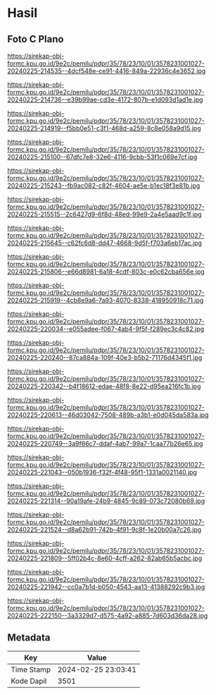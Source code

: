 # Hasil

## Foto C Plano

https://sirekap-obj-formc.kpu.go.id/9e2c/pemilu/pdpr/35/78/23/10/01/3578231001027-20240225-214535--4dcf548e-ce91-4416-849a-22936c4e3652.jpg

https://sirekap-obj-formc.kpu.go.id/9e2c/pemilu/pdpr/35/78/23/10/01/3578231001027-20240225-214736--e39b99ae-cd3e-4172-807b-e1d093d1ad1e.jpg

https://sirekap-obj-formc.kpu.go.id/9e2c/pemilu/pdpr/35/78/23/10/01/3578231001027-20240225-214919--f5bb0e51-c3f1-468d-a259-8c8e058a9d15.jpg

https://sirekap-obj-formc.kpu.go.id/9e2c/pemilu/pdpr/35/78/23/10/01/3578231001027-20240225-215100--67dfc7e8-32e6-4116-9cbb-53f1c069e7cf.jpg

https://sirekap-obj-formc.kpu.go.id/9e2c/pemilu/pdpr/35/78/23/10/01/3578231001027-20240225-215243--fb9ac082-c82f-4604-ae5e-b1ec18f3e81b.jpg

https://sirekap-obj-formc.kpu.go.id/9e2c/pemilu/pdpr/35/78/23/10/01/3578231001027-20240225-215515--2c6427d9-6f8d-48ed-99e9-2a4e5aad9c1f.jpg

https://sirekap-obj-formc.kpu.go.id/9e2c/pemilu/pdpr/35/78/23/10/01/3578231001027-20240225-215645--c62fc6d8-dd47-4668-9d5f-f703a6eb17ac.jpg

https://sirekap-obj-formc.kpu.go.id/9e2c/pemilu/pdpr/35/78/23/10/01/3578231001027-20240225-215806--e66d8981-6a18-4cdf-803c-e0c62cba656e.jpg

https://sirekap-obj-formc.kpu.go.id/9e2c/pemilu/pdpr/35/78/23/10/01/3578231001027-20240225-215919--4cb8e9a6-7a93-4070-8338-418950918c71.jpg

https://sirekap-obj-formc.kpu.go.id/9e2c/pemilu/pdpr/35/78/23/10/01/3578231001027-20240225-220034--e055adee-f067-4ab4-9f5f-f289ec3c4c82.jpg

https://sirekap-obj-formc.kpu.go.id/9e2c/pemilu/pdpr/35/78/23/10/01/3578231001027-20240225-220240--87ca884a-109f-40e3-b5b2-71176d4345f1.jpg

https://sirekap-obj-formc.kpu.go.id/9e2c/pemilu/pdpr/35/78/23/10/01/3578231001027-20240225-220342--b4f18612-edae-48f8-8e22-d95ea216fc1b.jpg

https://sirekap-obj-formc.kpu.go.id/9e2c/pemilu/pdpr/35/78/23/10/01/3578231001027-20240225-220613--46d03042-7508-489b-a3b1-e0d045da583a.jpg

https://sirekap-obj-formc.kpu.go.id/9e2c/pemilu/pdpr/35/78/23/10/01/3578231001027-20240225-220749--3a9f66c7-ddaf-4ab7-99a7-1caa77b26e65.jpg

https://sirekap-obj-formc.kpu.go.id/9e2c/pemilu/pdpr/35/78/23/10/01/3578231001027-20240225-221043--050b1936-f32f-4f48-95f1-1331a0021140.jpg

https://sirekap-obj-formc.kpu.go.id/9e2c/pemilu/pdpr/35/78/23/10/01/3578231001027-20240225-221314--90a19afe-24b9-4845-9c89-073c72080b69.jpg

https://sirekap-obj-formc.kpu.go.id/9e2c/pemilu/pdpr/35/78/23/10/01/3578231001027-20240225-221524--d8a62b91-742b-4f91-9c8f-1e20b00a7c26.jpg

https://sirekap-obj-formc.kpu.go.id/9e2c/pemilu/pdpr/35/78/23/10/01/3578231001027-20240225-221809--5ff02b4c-8e60-4cff-a262-82ab65b5acbc.jpg

https://sirekap-obj-formc.kpu.go.id/9e2c/pemilu/pdpr/35/78/23/10/01/3578231001027-20240225-221942--cc0a7b1d-b050-4543-aa13-41388292c9b3.jpg

https://sirekap-obj-formc.kpu.go.id/9e2c/pemilu/pdpr/35/78/23/10/01/3578231001027-20240225-222150--3a3329d7-d575-4a92-a885-7d603d36da28.jpg


## Metadata

| Key        | Value               |
| ---------- | ------------------- |
| Time Stamp | 2024-02-25 23:03:41 |
| Kode Dapil | 3501                |



